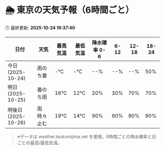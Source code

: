 # 🌦️ 東京の天気予報（6時間ごと）

🕒 最終更新: **2025-10-24 19:37:40**

| 日付 | 天気 | 最高気温 | 最低気温 | 降水確率 0-6 | 6-12 | 12-18 | 18-24 |
|------|------|----------|----------|------------|------|------|------|
| 今日 (2025-10-24) | 雨のち曇 | -℃ | -℃ | --% | --% | --% | 50% |
| 明日 (2025-10-25) | 曇のち雨 | 16℃ | 12℃ | 20% | 30% | 70% | 70% |
| 明後日 (2025-10-26) | 雨時々止む | 19℃ | 14℃ | 90% | 90% | 90% | 90% |

> ※データは weather.tsukumijima.net を使用。6時間ごとの降水確率と日ごとの最高/最低気温。